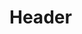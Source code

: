 <!-- TITLE: The Bookshelf -->
<!-- SUBTITLE: Books about code, coding, life, or lifing that we'd like to read or think others _should_ read -->

# Header